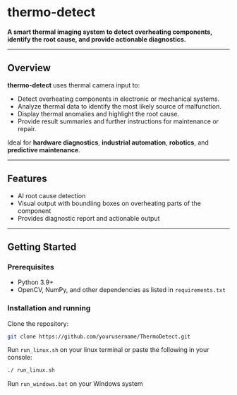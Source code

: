 # thermo-detect

**A smart thermal imaging system to detect overheating components, identify the root cause, and provide actionable diagnostics.**

---

## Overview

**thermo-detect** uses thermal camera input to:
- Detect overheating components in electronic or mechanical systems.
- Analyze thermal data to identify the most likely source of malfunction.
- Display thermal anomalies and highlight the root cause.
- Provide result summaries and further instructions for maintenance or repair.

Ideal for **hardware diagnostics**, **industrial automation**, **robotics**, and **predictive maintenance**.

---

## Features

- AI root cause detection
- Visual output with boundiing boxes on overheating parts of the component
- Provides diagnostic report and actionable output

---

## Getting Started

### Prerequisites
- Python 3.9+
- OpenCV, NumPy, and other dependencies as listed in `requirements.txt`


### Installation and running

Clone the repository:
```bash
git clone https://github.com/yourusername/ThermoDetect.git
```

Run `run_linux.sh` on your linux terminal or paste the following in your console:

```bash
./ run_linux.sh
```

Run `run_windows.bat` on your Windows system
